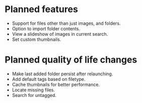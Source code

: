 # Planned features
- Support for files other than just images, and folders.
- Option to import folder contents.
- View a slideshow of images in current search.
- Set custom thumbnails.

# Planned quality of life changes
- Make last added folder persist after relaunching.
- Add default tags based on filetype.
- Cache thumbnails for better performance.
- Locate missing files.
- Search for untagged.
